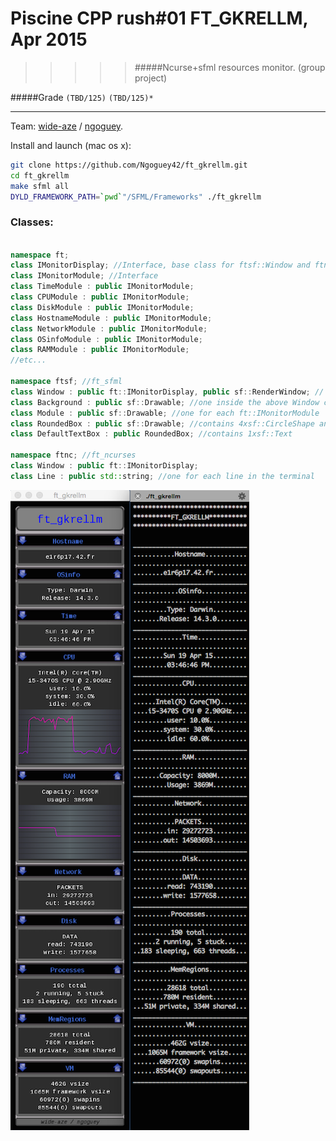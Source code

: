 # Piscine CPP rush#01 FT_GKRELLM, Apr 2015
>>>>> #####Ncurse+sfml resources monitor. (group project)

#####Grade ``(TBD/125)`` ``(TBD/125)*``
--------  -----------------------

Team: [wide-aze](https://github.com/wide-aze) / [ngoguey](https://github.com/Ngoguey42).

Install and launch (mac os x):
```sh
git clone https://github.com/Ngoguey42/ft_gkrellm.git
cd ft_gkrellm
make sfml all
DYLD_FRAMEWORK_PATH=`pwd`"/SFML/Frameworks" ./ft_gkrellm
```

### Classes:
```cpp

namespace ft;
class IMonitorDisplay; //Interface, base class for ftsf::Window and ftnc::Window
class IMonitorModule; //Interface
class TimeModule : public IMonitorModule;
class CPUModule : public IMonitorModule;
class DiskModule : public IMonitorModule;
class HostnameModule : public IMonitorModule;
class NetworkModule : public IMonitorModule;
class OSinfoModule : public IMonitorModule;
class RAMModule : public IMonitorModule;
//etc...

namespace ftsf; //ft_sfml
class Window : public ft::IMonitorDisplay, public sf::RenderWindow; // holds the Background and the ftsf::Modules
class Background : public sf::Drawable; //one inside the above Window class
class Module : public sf::Drawable; //one for each ft::IMonitorModule
class RoundedBox : public sf::Drawable; //contains 4xsf::CircleShape and 1xsf::ConvexShape
class DefaultTextBox : public RoundedBox; //contains 1xsf::Text

namespace ftnc; //ft_ncurses
class Window : public ft::IMonitorDisplay;
class Line : public std::string; //one for each line in the terminal
```

![ft_gkrellm](./screenshot.png)
<br>
 
<br><br><br><br><br><br><br><br>
